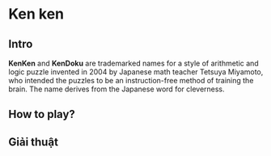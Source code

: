 # Ken ken

## Intro

**KenKen** and **KenDoku** are trademarked names for a style of arithmetic and logic puzzle invented in 2004 by Japanese math teacher Tetsuya Miyamoto, who intended the puzzles to be an instruction-free method of training the brain. The name derives from the Japanese word for cleverness.

## How to play?

## Giải thuật
